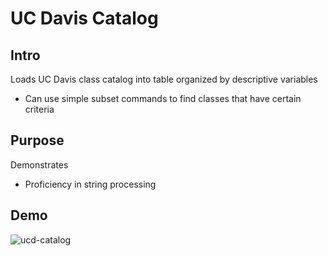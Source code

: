 # UC Davis Catalog
## Intro
Loads UC Davis class catalog into table organized by descriptive variables
- Can use simple subset commands to find classes that have certain criteria

## Purpose
Demonstrates
- Proficiency in string processing

## Demo
<img src="https://www.nathanjchan.com/images/ucd-catalog.png" alt="ucd-catalog"/>
